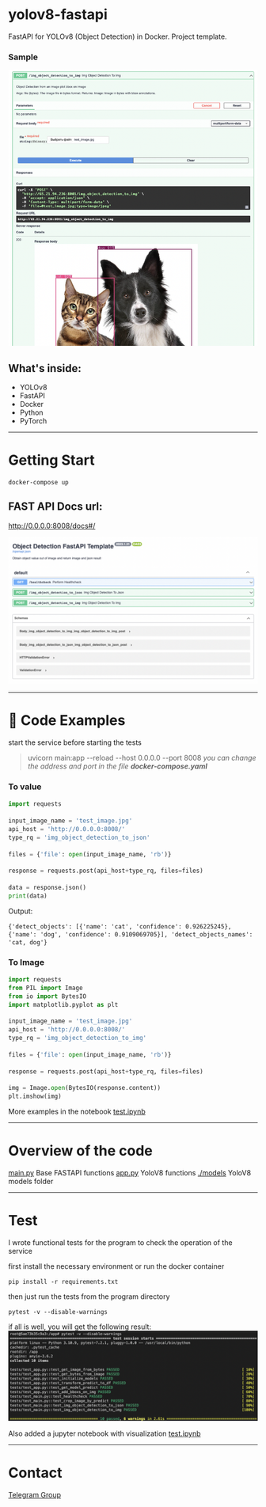 # yolov8-fastapi
FastAPI for YOLOv8 (Object Detection) in Docker. Project template.

### Sample

<img width=600 src="./tests/res/fastapi_sample.png" alt="">

## What's inside:
- YOLOv8
- FastAPI
- Docker
- Python
- PyTorch


---
# Getting Start
```
docker-compose up
```

## FAST API Docs url:
http://0.0.0.0:8008/docs#/

<img width=600 src="./tests/res/fastapi.png" alt="FAST API">    

---
# 🚀 Code Examples
start the service before starting the tests
> uvicorn main:app --reload --host 0.0.0.0 --port 8008
*you can change the address and port in the file **docker-compose.yaml***
### To value
```python
import requests

input_image_name = 'test_image.jpg'
api_host = 'http://0.0.0.0:8008/'
type_rq = 'img_object_detection_to_json'

files = {'file': open(input_image_name, 'rb')}

response = requests.post(api_host+type_rq, files=files)

data = response.json()     
print(data)
```
Output:
```
{'detect_objects': [{'name': 'cat', 'confidence': 0.926225245}, {'name': 'dog', 'confidence': 0.9109069705}], 'detect_objects_names': 'cat, dog'}
```

### To Image
```python
import requests
from PIL import Image
from io import BytesIO
import matplotlib.pyplot as plt

input_image_name = 'test_image.jpg'
api_host = 'http://0.0.0.0:8008/'
type_rq = 'img_object_detection_to_img'

files = {'file': open(input_image_name, 'rb')}

response = requests.post(api_host+type_rq, files=files)

img = Image.open(BytesIO(response.content)) 
plt.imshow(img)
```

More examples in the notebook [test.ipynb](./tests/test.ipynb)  

---

# Overview of the code
[main.py](./main.py) Base FASTAPI functions
[app.py](./app.py) YoloV8 functions
[./models](./models) YoloV8 models folder

---
# Test
I wrote functional tests for the program to check the operation of the service     

first install the necessary environment or run the docker container
```
pip install -r requirements.txt
```

then just run the tests from the program directory
```
pytest -v --disable-warnings
```

if all is well, you will get the following result:     
<img width=600 src="./tests/res/tests.png" alt="">    

Also added a jupyter notebook with visualization [test.ipynb](./tests/test.ipynb)    


---

# Contact

[Telegram Group](https://t.me/automlalex)